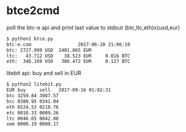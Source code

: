 # btce2cmd
poll the btc-e api and print last value to stdout (btc,ltc,eth)x(usd,eur)
```bash
$ python2 btce.py
btc-e.com                 2017-06-20 21:06:10
btc: 2727.999 USD  2401.865 EUR
ltc:   43.712 USD    38.523 EUR     0.016 BTC
eth:  346.169 USD   306.472 EUR     0.127 BTC
```

litebit api: buy and sell in EUR
```bash
$ python2 litebit.py
EUR buy     sell   2017-09-16 01:02:31
btc 3259.84 3087.57
bcc 0380.95 0341.04
eth 0224.53 0210.76
etc 0010.33 0009.26
ltc 0046.65 0042.08
xem 0000.19 0000.17
```
